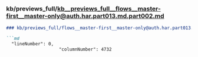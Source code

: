 ### kb/previews_full/kb__previews_full__flows__master-first__master-only@auth.har.part013.md.part002.md

```md
### kb/previews_full/flows__master-first__master-only@auth.har.part013.md (part 002)

```md
  "lineNumber": 0,
                    "columnNumber": 4732
    
```

```

```
